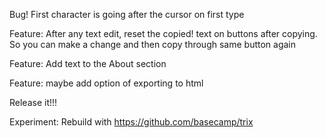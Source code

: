 Bug! First character is going after the cursor on first type

Feature: After any text edit, reset  the copied! text on buttons after copying. So you can make a change and then copy through same button again

Feature: Add text to the About section

Feature: maybe add option of exporting to html

Release it!!!

Experiment: Rebuild with https://github.com/basecamp/trix

